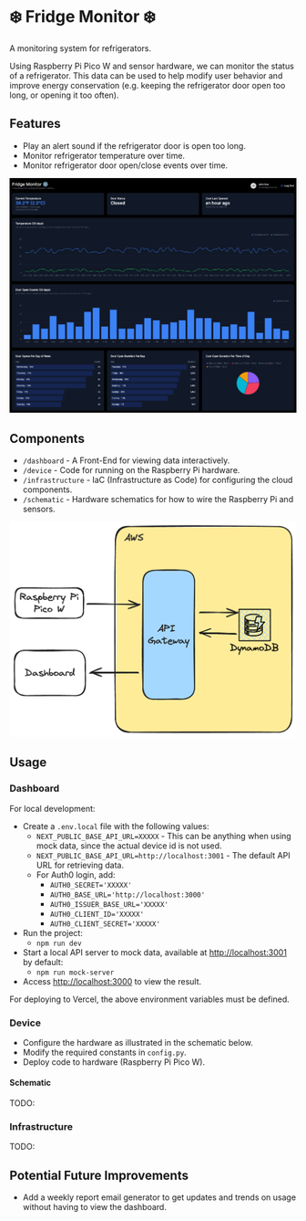 # ❄️ Fridge Monitor ❄️

A monitoring system for refrigerators.

Using Raspberry Pi Pico W and sensor hardware, we can monitor the status of a refrigerator. This data can be used to help modify user behavior and improve energy conservation (e.g. keeping the refrigerator door open too long, or opening it too often).

## Features
- Play an alert sound if the refrigerator door is open too long.
- Monitor refrigerator temperature over time.
- Monitor refrigerator door open/close events over time.

![dashboard.png](images%2Fdashboard.png)

## Components
- `/dashboard` - A Front-End for viewing data interactively.
- `/device` - Code for running on the Raspberry Pi hardware.
- `/infrastructure` - IaC (Infrastructure as Code) for configuring the cloud components.
- `/schematic` - Hardware schematics for how to wire the Raspberry Pi and sensors.

![system-design.png](schematic%2Fsystem-design.png)

## Usage

### Dashboard

For local development:
- Create a `.env.local` file with the following values:
    - `NEXT_PUBLIC_BASE_API_URL=XXXXX` - This can be anything when using mock data, since the actual device id is not used.
    - `NEXT_PUBLIC_BASE_API_URL=http://localhost:3001` - The default API URL for retrieving data.
    - For Auth0 login, add:
        - `AUTH0_SECRET='XXXXX'`
        - `AUTH0_BASE_URL='http://localhost:3000'`
        - `AUTH0_ISSUER_BASE_URL='XXXXX'`
        - `AUTH0_CLIENT_ID='XXXXX'`
        - `AUTH0_CLIENT_SECRET='XXXXX'`
- Run the project:
  - `npm run dev`
- Start a local API server to mock data, available at [http://localhost:3001](http://localhost:3001) by default:
  - `npm run mock-server`
- Access [http://localhost:3000](http://localhost:3000) to view the result.

For deploying to Vercel, the above environment variables must be defined.

### Device

- Configure the hardware as illustrated in the schematic below.
- Modify the required constants in `config.py`.
- Deploy code to hardware (Raspberry Pi Pico W).

#### Schematic

TODO:

### Infrastructure

TODO:

## Potential Future Improvements

- Add a weekly report email generator to get updates and trends on usage without having to view the dashboard.
